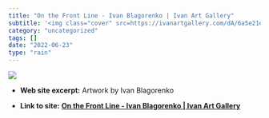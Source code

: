 ```yaml
---
title: "On the Front Line - Ivan Blagorenko | Ivan Art Gallery"
subtitle: '<img class="cover" src=https://ivanartgallery.com/dA/6a5e21e8-67e1-4a61-b7d4-9268fd036398/image/v/f0...'
category: "uncategorized"
tags: []
date: "2022-06-23"
type: "rain"
---
```

<img class="cover" src=https://ivanartgallery.com/dA/6a5e21e8-67e1-4a61-b7d4-9268fd036398/image/v/f03aa933-2c90-4c35-9370-f208ae6dd3ad>



* **Web site excerpt:** Artwork by Ivan Blagorenko

* **Link to site:** **[On the Front Line - Ivan Blagorenko | Ivan Art Gallery](https://ivanartgallery.com/artwork/on-the-front-line?page=2)**